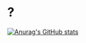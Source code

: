 <!--### Hi there 👋-->

<!--
**USED255/USED255** is a ✨ _special_ ✨ repository because its `README.md` (this file) appears on your GitHub profile.

Here are some ideas to get you started:

- 🔭 I’m currently working on ...
- 🌱 I’m currently learning ...
- 👯 I’m looking to collaborate on ...
- 🤔 I’m looking for help with ...
- 💬 Ask me about ...
- 📫 How to reach me: ...
- 😄 Pronouns: ...
- ⚡ Fun fact: ...
-->
# ?


[![Anurag's GitHub stats](https://github-readme-stats.vercel.app/api?username=USED255&count_private=true&bg_color=DEG,#F761A1,#8C1BAB)](https://github.com/anuraghazra/github-readme-stats)
